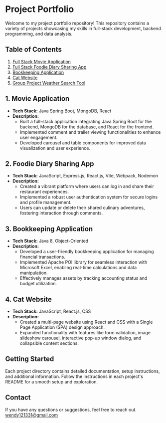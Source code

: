 # Project Portfolio

Welcome to my project portfolio repository! This repository contains a variety of projects showcasing my skills in full-stack development, backend programming, and data analysis.

## Table of Contents

1. [Full Stack Movie Application](#1-full-stack-movie-application)
2. [Full Stack Foodie Diary Sharing App](#2-full-stack-foodie-diary-sharing-app)
3. [Bookkeeping Application](#3-bookkeeping-application)
4. [Cat Website](#4-cat-website)
5. [Group Project Weather Search Tool](#5-group-project-weather-search-tool)

## 1. Movie Application

- **Tech Stack:** Java Spring Boot, MongoDB, React
- **Description:**
  - Built a full-stack application integrating Java Spring Boot for the backend, MongoDB for the database, and React for the frontend.
  - Implemented comment and trailer viewing functionalities to enhance user engagement.
  - Developed carousel and table components for improved data visualization and user experience.

## 2. Foodie Diary Sharing App

- **Tech Stack:** JavaScript, Express.js, React.js, Vite, Webpack, Nodemon
- **Description:**
  - Created a vibrant platform where users can log in and share their restaurant experiences.
  - Implemented a robust user authentication system for secure logins and profile management.
  - Users can update or delete their shared culinary adventures, fostering interaction through comments.

## 3. Bookkeeping Application

- **Tech Stack:** Java 8, Object-Oriented
- **Description:**
  - Developed a user-friendly bookkeeping application for managing financial transactions.
  - Implemented Apache POI library for seamless interaction with Microsoft Excel, enabling real-time calculations and data manipulation.
  - Effectively manages assets by tracking accounting status and budget utilization.

## 4. Cat Website

- **Tech Stack:** JavaScript, React.js, CSS
- **Description:**
  - Created a multi-page website using React and CSS with a Single Page Application (SPA) design approach.
  - Expanded functionality with features like form validation, image slideshow carousel, interactive pop-up window dialog, and collapsible content sections.


## Getting Started

Each project directory contains detailed documentation, setup instructions, and additional information. Follow the instructions in each project's README for a smooth setup and exploration.

## Contact

If you have any questions or suggestions, feel free to reach out.
wendy121331@gmail.com

